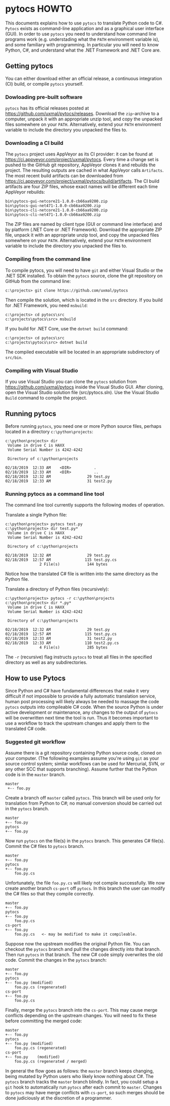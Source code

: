 # pytocs HOWTO

This documents explains how to use `pytocs` to translate Python code to C#. `Pytocs` exists as command-line application and as a graphical user interface (GUI). In order to use `pytocs` you need to understand how command line programs work (e.g. understading what the `PATH` environment variable is), and some familiary with programming. In particular you will need to know Python, C#, and understand what the .NET Framework and .NET Core are.

## Getting pytocs
You can either download either an official release, a continuous integration (CI) build, or compile `pytocs` yourself.

### Dowloading pre-built software
`pytocs` has its official releases posted at https://github.com/uxmal/pytocs/releases. Download the `zip`-archive to a computer, unpack it with an appropriate unzip tool, and copy the unpacked files somewhere on your `PATH`. Alternatively, extend your `PATH` environment variable to include the directory you unpacked the files to.

### Downloading a CI build
The `pytocs` project uses AppVeyor as its CI provider: it can be found at https://ci.appveyor.com/project/uxmal/pytocs. Every time a change set is pushed to the GitHub git repository, AppVeyor clones it and rebuilds the project. The resulting outputs are cached in what AppVeyor calls `Artifacts`. The most recent build artifacts can be downloaded from https://ci.appveyor.com/project/uxmal/pytocs/build/artifacts. The CI build artifacts are four ZIP files, whose exact names will be different each time AppVeyor rebuilds:
```
bin\pytocs-gui-netcore21-1.0.0-cb66aa9200.zip
bin\pytocs-gui-net471-1.0.0-cb66aa9200.zip
bin\pytocs-cli-netcore21-1.0.0-cb66aa9200.zip
bin\pytocs-cli-net471-1.0.0-cb66aa9200.zip
```
The ZIP files are named by client type (GUI or command line interface) and by platform (.NET Core or .NET Framework). Download the appropriate ZIP file, unpack it with an appropriate unzip tool, and copy the unpacked files somewhere on your `PATH`. Alternatively, extend your `PATH` environment variable to include the directory you unpacked the files to.

### Compiling from the command line
To compile pytocs, you will need to have `git` and either Visual Studio or the .NET SDK installed. To obtain the `pytocs` source, clone the git repository on GitHub from the command line:
```
c:\projects> git clone https://github.com/uxmal/pytocs
```
Then compile the solution, which is located in the `src` directory. If you build for .NET Framework, you need `msbuild`:
```
c:\projects> cd pytocs\src
c:\projects\pytocs\src> msbuild
```
If you build for .NET Core, use the `dotnet build` command:
```
c:\projects> cd pytocs\src
c:\projects\pytocs\src> dotnet build
```
The compiled executable will be located in an appropriate subdirectory of `src/bin`. 

### Compiling with Visual Studio
If you use Visual Studio you can clone the `pytocs` solution from https://github.com/uxmal/pytocs inside the Visual Studio GUI. After cloning, open the Visual Studio solution file (src/pytocs.sln). Use the Visual Studio `Build` command to compile the project. 

## Running pytocs

Before running `pytocs`, you need one or more Python source files, perhaps located in a directory `c:\python\projects`:
```
c:\python\projects> dir
 Volume in drive C is HAXX
 Volume Serial Number is 4242-4242

 Directory of c:\python\projects

02/18/2019  12:33 AM    <DIR>          .
02/18/2019  12:33 AM    <DIR>          ..
02/18/2019  12:32 AM                29 test.py
02/18/2019  12:33 AM                31 test2.py
```

### Running pytocs as a command line tool
The command line tool currently supports the following modes of operation.

Translate a single Python file:
```
c:\python\projects> pytocs test.py
c:\python\projects> dir test.py*
 Volume in drive C is HAXX
 Volume Serial Number is 4242-4242

 Directory of c:\python\projects

02/18/2019  12:32 AM                29 test.py
02/18/2019  12:57 AM               115 test.py.cs
               2 File(s)            144 bytes
```
Notice how the translated C# file is written into the same directory as the Python file.

Translate a directory of Python files (recursively):
```
c:\python\projects> pytocs -r c:\python\projects
c:\python\projects> dir *.py*
 Volume in drive C is HAXX
 Volume Serial Number is 4242-4242

 Directory of c:\python\projects

02/18/2019  12:32 AM                29 test.py
02/18/2019  12:57 AM               115 test.py.cs
02/18/2019  12:33 AM                31 test2.py
02/18/2019  12:33 AM               110 test2.py.cs
               4 File(s)            285 bytes
```
The `-r` (recursive) flag instructs `pytocs` to treat all files in the specified directory as well as any subdirectories.

## How to use Pytocs
Since Python and C# have fundamental differences that make it very difficult if not impossible to provide a fully automatic translation service, human post processing will likely always be needed to massage the code `pytocs` outputs into compileable C# code. When the source Python is under active development or maintenance, any changes to the output of `pytocs` will be overwritten next time the tool is run. Thus it becomes important to use a workflow to track the upstream changes and apply them to the translated C# code.

### Suggested git workflow
Assume there is a git repository containing Python source code, cloned on your computer. (The following examples assume you're using `git` as your source control system; similar workflows can be used for Mercurial, SVN, or any other SCC that supports branching). Assume further that the Python code is in the `master` branch.

```
master 
 +-- foo.py
```

Create a branch off `master` called `pytocs`. This branch will be used only for translation from Python to C#; no manual conversion should be carried out in the `pytocs` branch.
```
master
+-- foo.py
pytocs
+-- foo.py
```
Now run `pytocs` on the file(s) in the `pytocs` branch. This generates C# file(s). Commit the C#
files to `pytocs` branch.
```
master
+-- foo.py
pytocs
+-- foo.py
    foo.py.cs
```
Unfortunately, the file `foo.py.cs` will likely not compile successfully. We now create another branch `cs-port` off `pytocs`. In this branch the user can modify the C# files so that they compile correctly.
```
master
+-- foo.py
pytocs
+-- foo.py
    foo.py.cs
cs-port
+-- foo.py
    foo.py.cs   <- may be modified to make it compileable.
```
Suppose now the upstream modifies the original Python file. You can checkout the `pytocs` branch and pull the changes directly into that branch. Then run `pytocs` in that branch. The new C# code simply overwrites the old code. Commit the changes in the `pytocs` branch:
```
master
+-- foo.py
pytocs
+-- foo.py (modified)
    foo.py.cs (regenerated)
cs-port
+-- foo.py
    foo.py.cs
```
Finally, merge the `pytocs` branch into the `cs-port`. This may cause merge conflicts depending on the upstream changes. You will need to fix these before committing the merged code:
```
master
+-- foo.py
pytocs
+-- foo.py (modified)
    foo.py.cs (regenerated)
cs-port
+-- foo.py    (modified)
    foo.py.cs (regenerated / merged)
```
In general the flow goes as follows: the `master` branch keeps changing, being mutated by Python users who likely know nothing about C#. The `pytocs` branch tracks the `master` branch blindly. In fact, you could setup a `git` hook to automatically run `pytocs` after each commit to `master`. Changes to `pytocs` may have merge conflicts with `cs-port`, so such merges should be done judiciously at the discretion of a programmer.
